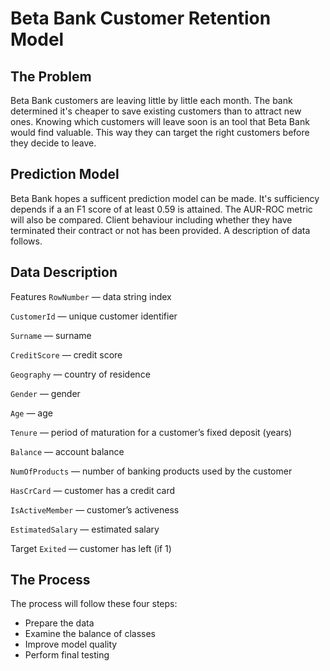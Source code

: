 # Beta Bank Customer Retention Model

## The Problem
Beta Bank customers are leaving little by little each month. The bank determined it's cheaper to save existing customers than to attract new ones. Knowing which customers will leave soon is an tool that Beta Bank would find valuable. This way they can target the right customers before they decide to leave.

## Prediction Model
Beta Bank hopes a sufficent prediction model can be made. It's sufficiency depends if a an F1 score of at least 0.59 is attained. The AUR-ROC metric will also be compared. Client behaviour including whether they have terminated their contract or not has been provided. A description of data follows.

## Data Description

Features
`RowNumber` — data string index

`CustomerId` — unique customer identifier

`Surname` — surname

`CreditScore` — credit score

`Geography` — country of residence

`Gender` — gender

`Age` — age

`Tenure` — period of maturation for a customer’s fixed deposit (years)

`Balance` — account balance

`NumOfProducts` — number of banking products used by the customer

`HasCrCard` — customer has a credit card

`IsActiveMember` — customer’s activeness

`EstimatedSalary` — estimated salary

Target
`Exited` — сustomer has left (if 1)

## The Process
The process will follow these four steps:

- Prepare the data
- Examine the balance of classes
- Improve model quality
- Perform final testing
